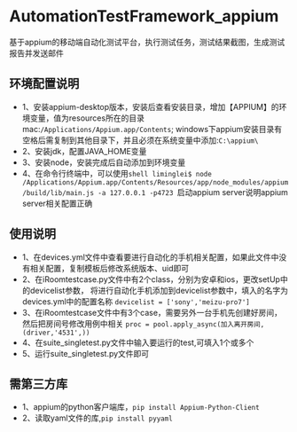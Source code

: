 # AutomationTestFramework_appium

基于appium的移动端自动化测试平台，执行测试任务，测试结果截图，生成测试报告并发送邮件

## 环境配置说明
- 1、安装appium-desktop版本，安装后查看安装目录，增加【APPIUM】的环境变量，值为resources所在的目录
    mac:`/Applications/Appium.app/Contents`;
    windows下appium安装目录有空格后需复制到其他目录下，并且必须在系统变量中添加:`C:\appium\`
- 2、安装jdk，配置JAVA_HOME变量
- 3、安装node，安装完成后自动添加到环境变量
- 4、在命令行终端中，可以使用`shell liminglei$ node /Applications/Appium.app/Contents/Resources/app/node_modules/appium/build/lib/main.js -a 127.0.0.1 -p4723 `启动appium server说明appium server相关配置正确



## 使用说明

- 1、在devices.yml文件中查看要进行自动化的手机相关配置，如果此文件中没有相关配置，复制模板后修改系统版本、uid即可
- 2、在iRoomtestcase.py文件中有2个class，分别为安卓和ios，更改setUp中的devicelist参数，
    将进行自动化手机添加到devicelist参数中，填入的名字为devices.yml中的配置名称 `devicelist = ['sony','meizu-pro7']`
- 3、在iRoomtestcase文件中有3个case，需要另外一台手机先创建好房间，然后把房间号修改用例中相关
    `proc = pool.apply_async(加入离开房间,(driver,'4531',))`
- 4、在suite_singletest.py文件中输入要运行的test,可填入1个或多个
- 5、运行suite_singletest.py文件即可


## 需第三方库

- 1、appium的python客户端库，`pip install Appium-Python-Client`
- 2、读取yaml文件的库,`pip install pyyaml`
